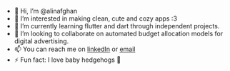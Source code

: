 - 👋 Hi, I’m @alinafghan
- 👀 I’m interested in making clean, cute and cozy apps :3
- 🌱 I’m currently learning flutter and dart through independent projects. 
- 💞️ I’m looking to collaborate on automated budget allocation models for digital advertising. 
- 📫 You can reach me on [linkedIn](https://www.linkedin.com/in/alinafghan/) or [email](mailto:alinanasirafghan@gmail.com)
- ⚡ Fun fact: I love baby hedgehogs 🦔

<!---
alinafghan/alinafghan is a ✨ special ✨ repository because its `README.md` (this file) appears on your GitHub profile.
You can click the Preview link to take a look at your changes.
--->

